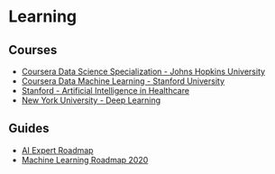 Learning
========

Courses
------

- [Coursera Data Science Specialization - Johns Hopkins University](https://www.coursera.org/specializations/jhu-data-science)
- [Coursera Data Machine Learning - Stanford University](https://www.coursera.org/learn/machine-learning)
- [Stanford - Artificial Intelligence in Healthcare](https://online.stanford.edu/programs/artificial-intelligence-healthcare)
- [New York University - Deep Learning](https://atcold.github.io/pytorch-Deep-Learning/)

Guides
------

- [AI Expert Roadmap](https://i.am.ai/roadmap)
- [Machine Learning Roadmap 2020](https://whimsical.com/CA7f3ykvXpnJ9Az32vYXva)